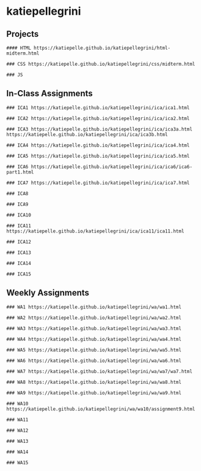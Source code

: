 # katiepellegrini


## Projects

    #### HTML https://katiepelle.github.io/katiepellegrini/html-midterm.html
    
    ### CSS https://katiepelle.github.io/katiepellegrini/css/midterm.html
    
    ### JS
    
## In-Class Assignments
        
    ### ICA1 https://katiepelle.github.io/katiepellegrini/ica/ica1.html
        
    ### ICA2 https://katiepelle.github.io/katiepellegrini/ica/ica2.html
        
    ### ICA3 https://katiepelle.github.io/katiepellegrini/ica/ica3a.html https://katiepelle.github.io/katiepellegrini/ica/ica3b.html
    
    ### ICA4 https://katiepelle.github.io/katiepellegrini/ica/ica4.html
        
    ### ICA5 https://katiepelle.github.io/katiepellegrini/ica/ica5.html
            
    ### ICA6 https://katiepelle.github.io/katiepellegrini/ica/ica6/ica6-part1.html
        
    ### ICA7 https://katiepelle.github.io/katiepellegrini/ica/ica7.html
        
    ### ICA8
    
    ### ICA9
        
    ### ICA10
            
    ### ICA11 https://katiepelle.github.io/katiepellegrini/ica/ica11/ica11.html
        
    ### ICA12
        
    ### ICA13
    
    ### ICA14
        
    ### ICA15
    
## Weekly Assignments

    ### WA1 https://katiepelle.github.io/katiepellegrini/wa/wa1.html
    
    ### WA2 https://katiepelle.github.io/katiepellegrini/wa/wa2.html
    
    ### WA3 https://katiepelle.github.io/katiepellegrini/wa/wa3.html
    
    ### WA4 https://katiepelle.github.io/katiepellegrini/wa/wa4.html
    
    ### WA5 https://katiepelle.github.io/katiepellegrini/wa/wa5.html
    
    ### WA6 https://katiepelle.github.io/katiepellegrini/wa/wa6.html
    
    ### WA7 https://katiepelle.github.io/katiepellegrini/wa/wa7/wa7.html
    
    ### WA8 https://katiepelle.github.io/katiepellegrini/wa/wa8.html
    
    ### WA9 https://katiepelle.github.io/katiepellegrini/wa/wa9.html
    
    ### WA10 https://katiepelle.github.io/katiepellegrini/wa/wa10/assignment9.html
    
    ### WA11
    
    ### WA12
    
    ### WA13
    
    ### WA14
    
    ### WA15
